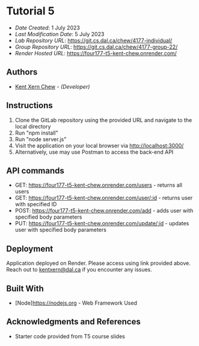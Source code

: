 <!--- The following README.md sample file was adapted from https://gist.github.com/PurpleBooth/109311bb0361f32d87a2#file-readme-template-md by Gabriella Mosquera for academic use ---> 

# Tutorial 5

* *Date Created*: 1 July 2023
* *Last Modification Date*: 5 July 2023
* *Lab Repository URL*: <https://git.cs.dal.ca/chew/4177-individual/>
* *Group Repository URL*: <https://git.cs.dal.ca/chew/4177-group-22/>
* *Render Hosted URL*: <https://four177-t5-kent-chew.onrender.com/>

## Authors

* [Kent Xern Chew](kentxern@dal.ca) - *(Developer)*

## Instructions

1. Clone the GitLab repository using the provided URL and navigate to the local directory
2. Run "npm install"
3. Run "node server.js"
4. Visit the application on your local browser via <http://localhost:3000/>
5. Alternatively, use may use Postman to access the back-end API

## API commands
- GET: https://four177-t5-kent-chew.onrender.com/users - returns all users
- GET: https://four177-t5-kent-chew.onrender.com/user/:id - returns user with specified ID
- POST: https://four177-t5-kent-chew.onrender.com/add - adds user with specified body parameters
- PUT: https://four177-t5-kent-chew.onrender.com/update/:id - updates user with specified body parameters

## Deployment

Application deployed on Render. Please access using link provided above. Reach out to kentxern@dal.ca if you encounter any issues.

## Built With

* [Node]<https://nodejs.org> - Web Framework Used

## Acknowledgments and References

* Starter code provided from T5 course slides
